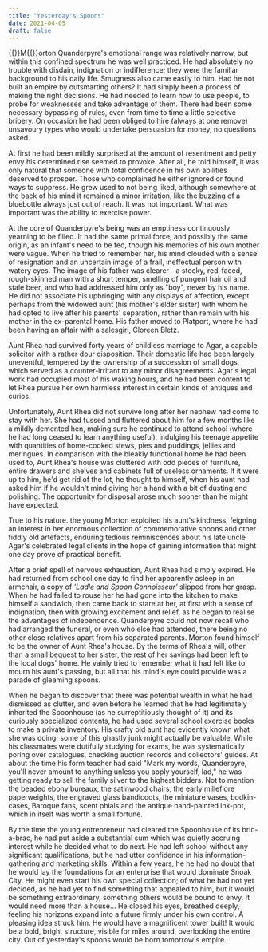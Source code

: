 ```yaml
---
title: "Yesterday's Spoons"
date: 2021-04-05
draft: false
---
```


{{<glyph>}}M{{</glyph>}}orton Quanderpyre's emotional range was relatively narrow, but within this confined spectrum he was well practiced. He had absolutely no trouble with disdain, indignation or indifference; they were the familiar background to his daily life. Smugness also came easily to him. Had he not built an empire by outsmarting others? It had simply been a process of making the right decisions. He had needed to learn how to use people, to probe for weaknesses and take advantage of them. There had been some necessary bypassing of rules, even from time to time a little selective bribery. On occasion he had been obliged to hire (always at one remove) unsavoury types who would undertake persuasion for money, no questions asked.

At first he had been mildly surprised at the amount of resentment and petty envy his determined rise seemed to provoke. After all, he told himself, it was only natural that someone with total confidence in his own abilities deserved to prosper. Those who complained he either ignored or found ways to suppress. He grew used to not being liked, although somewhere at the back of his mind it remained a minor irritation, like the buzzing of a bluebottle always just out of reach. It was not important. What was important was the ability to exercise power.

At the core of Quanderpyre's being was an emptiness continuously yearning to be filled. It had the same primal force, and possibly the same origin, as an infant's need to be fed, though his memories of his own mother were vague. When he tried to remember her, his mind clouded with a sense of resignation and an uncertain image of a frail, ineffectual person with watery eyes. The image of his father was clearer—a stocky, red-faced, rough-skinned man with a short temper, smelling of pungent hair oil and stale beer, and who had addressed him only as "boy", never by his name. He did not associate his upbringing with any displays of affection, except perhaps from the widowed aunt (his mother's elder sister) with whom he had opted to live after his parents' separation, rather than remain with his mother in the ex-parental home. His father moved to Platport, where he had been having an affair with a salesgirl, Cloreen Bletz.

Aunt Rhea had survived forty years of childless marriage to Agar, a capable solicitor with a rather dour disposition. Their domestic life had been largely uneventful, tempered by the ownership of a succession of small dogs, which served as a counter-irritant to any minor disagreements. Agar's legal work had occupied most of his waking hours, and he had been content to let Rhea pursue her own harmless interest in certain kinds of antiques and curios.

Unfortunately, Aunt Rhea did not survive long after her nephew had come to stay with her. She had fussed and fluttered about him for a few months like a mildly demented hen, making sure he continued to attend school (where he had long ceased to learn anything useful), indulging his teenage appetite with quantities of home-cooked stews, pies and puddings, jellies and meringues. In comparison with the bleakly functional home he had been used to, Aunt Rhea's house was cluttered with odd pieces of furniture, entire drawers and shelves and cabinets full of useless ornaments. If it were up to him, he'd get rid of the lot, he thought to himself, when his aunt had asked him if he wouldn't mind giving her a hand with a bit of dusting and polishing. The opportunity for disposal arose much sooner than he might have expected.

True to his nature. the young Morton exploited his aunt's kindness, feigning an interest in her enormous collection of commemorative spoons and other fiddly old artefacts, enduring tedious reminiscences about his late uncle Agar's celebrated legal clients in the hope of gaining information that might one day prove of practical benefit.

After a brief spell of nervous exhaustion, Aunt Rhea had simply expired. He had returned from school one day to find her apparently asleep in an armchair, a copy of *'Ladle and Spoon Connoisseur'* slipped from her grasp. When he had failed to rouse her he had gone into the kitchen to make himself a sandwich, then came back to stare at her, at first with a sense of indignation, then with growing excitement and relief, as he began to realise the advantages of independence. Quanderpyre could not now recall who had arranged the funeral, or even who else had attended, there being no other close relatives apart from his separated parents. Morton found himself to be the owner of Aunt Rhea's house. By the terms of Rhea's will, other than a small bequest to her sister, the rest of her savings had been left to the local dogs' home. He vainly tried to remember what it had felt like to mourn his aunt's passing, but all that his mind's eye could provide was a parade of gleaming spoons.

When he began to discover that there was potential wealth in what he had dismissed as clutter, and even before he learned that he had legitimately inherited the Spoonhouse (as he surreptitiously thought of it) and its curiously specialized contents, he had used several school exercise books to make a private inventory. His crafty old aunt had evidently known what she was doing; some of this ghastly junk might actually be valuable. While his classmates were dutifully studying for exams, he was systematically poring over catalogues, checking auction records and collectors' guides. At about the time his form teacher had said "Mark my words, Quanderpyre, you'll never amount to anything unless you apply yourself, lad," he was getting ready to sell the family silver to the highest bidders. Not to mention the beaded ebony bureaux, the satinwood chairs, the early millefiore paperweights, the engraved glass bandicoots, the miniature vases, bodkin-cases, Baroque fans, scent phials and the antique hand-painted ink-pot, which in itself was worth a small fortune.

By the time the young entrepreneur had cleared the Spoonhouse of its bric-a-brac, he had put aside a substantial sum which was quietly accruing interest while he decided what to do next. He had left school without any significant qualifications, but he had utter confidence in his information-gathering and marketing skills. Within a few years, he he had no doubt that he would lay the foundations for an enterprise that would dominate Snoak City. He might even start his own special collection; of what he had not yet decided, as he had yet to find something that appealed to him, but it would be something extraordinary, something others would be bound to envy. It would need more than a house… He closed his eyes, breathed deeply, feeling his horizons expand into a future firmly under his own control. A pleasing idea struck him. He would have a magnificent tower built! It would be a bold, bright structure, visible for miles around, overlooking the entire city. Out of yesterday's spoons would be born tomorrow's empire.